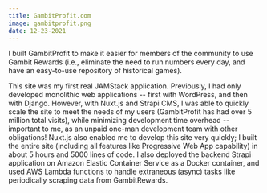 ```yaml
---
title: GambitProfit.com
image: gambitprofit.png
date: 12-23-2021
---
```


I built GambitProfit to make it easier for members of the community to use Gambit Rewards (i.e., eliminate the need to run numbers every day, and have an easy-to-use repository of historical games).

This site was my first real JAMStack application. Previously, I had only developed monolithic web applications -- first with WordPress, and then with Django. However, with Nuxt.js and Strapi CMS, I was able to quickly scale the site to meet the needs of my users (GambitProfit has had over 5 million total visits), while minimizing development time overhead -- important to me, as an unpaid one-man development team with other obligations! Nuxt.js also enabled me to develop this site very quickly; I built the entire site (including all features like Progressive Web App capability) in about 5 hours and 5000 lines of code. I also deployed the backend Strapi application on Amazon Elastic Container Service as a Docker container, and used AWS Lambda functions to handle extraneous (async) tasks like periodically scraping data from GambitRewards.